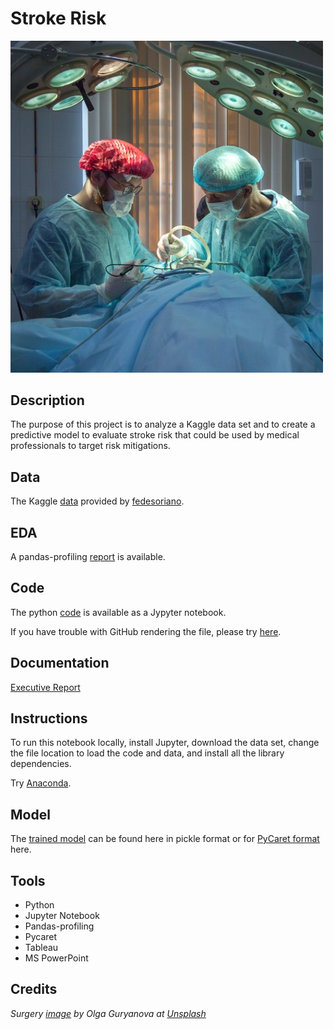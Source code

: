 # Stroke Risk

<img src="images/stroke.jpg" width ="500">

## Description

The purpose of this project is to analyze a Kaggle data set and to create a predictive model to evaluate stroke risk that could be used by medical professionals to target risk mitigations.

## Data

The Kaggle [data](https://www.kaggle.com/fedesoriano/stroke-prediction-dataset/metadata) provided by [fedesoriano](https://www.kaggle.com/fedesoriano).

## EDA 

A pandas-profiling [report](https://sdloyd.github.io/Stroke/pandasprofile/stroke-pandas-profile-report.html) is available.

## Code

The python [code](https://github.com/SDLoyd/Stroke/blob/master/code/stroke.ipynb) is available as a Jypyter notebook.

If you have trouble with GitHub rendering the file, please try [here](https://nbviewer.jupyter.org/github/SDLoyd/Stroke/blob/master/code/stroke.ipynb).

## Documentation

[Executive Report](docs/stroke.pdf)

## Instructions

To run this notebook locally, install Jupyter, download the data set, change the file location to load the code and data, and install all the library dependencies.

Try [Anaconda](https://www.anaconda.com/).

## Model

The [trained model](https://github.com/SDLoyd/Stroke/blob/master/pickle) can be found here in pickle format or for [PyCaret format](https://github.com/SDLoyd/Stroke/blob/master/model) here.

## Tools

* Python
* Jupyter Notebook
* Pandas-profiling
* Pycaret
* Tableau
* MS PowerPoint

## Credits

_Surgery [image](https://unsplash.com/photos/tMFeatBSS4s) by Olga Guryanova at [Unsplash](https://unsplash.com/)_


